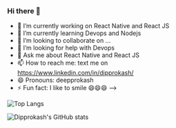 ### Hi there 👋


- 🔭 I’m currently working on React Native and React JS
- 🌱 I’m currently learning Devops and Nodejs
- 👯 I’m looking to collaborate on ...
- 🤔 I’m looking for help with Devops 
- 💬 Ask me about React Native and React JS
- 📫 How to reach me: text me on https://www.linkedin.com/in/dipprokash/
- 😄 Pronouns: deepprokash
- ⚡ Fun fact: I like to smile 😄😄😄
-->


![Top Langs](https://github-readme-stats.vercel.app/api/top-langs/?username=imdipprokash&layout=compact)



![Dipprokash's GitHub stats](https://github-readme-stats.vercel.app/api?username=imdipprokash&show_icons=true&theme=transparent)




